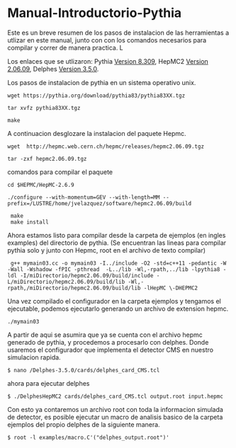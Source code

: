 # Manual-Introductorio-Pythia
Este es un breve resumen de los pasos de instalacion de las herramientas a utlizar en este manual, junto con con los comandos necesarios para compilar y correr de manera practica. L

Los enlaces que se utlizaron: 
Pythia [Version 8.309](https://pythia.org/releases/),
HepMC2 [Version 2.06.09](https://hepmc.web.cern.ch/hepmc/releases/hepmc2.06.09.tgz),
Delphes [Version 3.5.0](https://cp3.irmp.ucl.ac.be/projects/delphes/wiki/Releases).

Los pasos de instalacion de pythia en un sistema operativo unix.
```plaintext
wget https://pythia.org/download/pythia83/pythia83XX.tgz
```
```plaintext
tar xvfz pythia83XX.tgz
```
```plaintext
make
```
A continuacion desglozare la instalacion del paquete Hepmc.
```plaintext
wget  http://hepmc.web.cern.ch/hepmc/releases/hepmc2.06.09.tgz
```
```plaintext
tar -zxf hepmc2.06.09.tgz
```
comandos para compilar el paquete
```plaintext
cd $HEPMC/HepMC-2.6.9

./configure --with-momentum=GEV --with-length=MM --prefix=/LUSTRE/home/jvelazquez/software/hepmc2.06.09/build

 make 
 make install
```
Ahora estamos listo para compilar desde la carpeta de ejemplos (en ingles examples) del directorio de pythia. (Se encuentran las lineas para compilar pythia solo y junto con Hepmc, root en el archivo de texto compilar)
```plaintext
 g++ mymain03.cc -o mymain03 -I../include -O2 -std=c++11 -pedantic -W -Wall -Wshadow -fPIC -pthread  -L../lib -Wl,-rpath,../lib -lpythia8 -ldl -I/miDirectorio/hepmc2.06.09/build/include -L/miDirectorio/hepmc2.06.09/build/lib -Wl,-rpath,/miDirectorio/hepmc2.06.09/build/lib -lHepMC \-DHEPMC2

```
Una vez compilado el configurador en la carpeta ejemplos y tengamos el ejecutable, podemos ejecutarlo generando un archivo de extension hepmc.
```plaintext
./mymain03
```
A partir de aqui se asumira que ya se cuenta con el archivo hepmc generado de pythia, y procedemos a procesarlo con delphes. Donde usaremos el configurador que implementa el detector CMS en nuestro simulacion rapida.
```plaintext
$ nano /Delphes-3.5.0/cards/delphes_card_CMS.tcl
```
ahora para ejecutar delphes
```plaintext
$ ./DelphesHepMC2 cards/delphes_card_CMS.tcl output.root input.hepmc
```
Con esto ya contaremos un archivo root con toda la informacion simulada de detector, es posible ejecutar un macro de analisis basico de la carpeta ejemplos del propio delphes de la siguiente manera.
```plaintext
$ root -l examples/macro.C'("delphes_output.root")'
```

